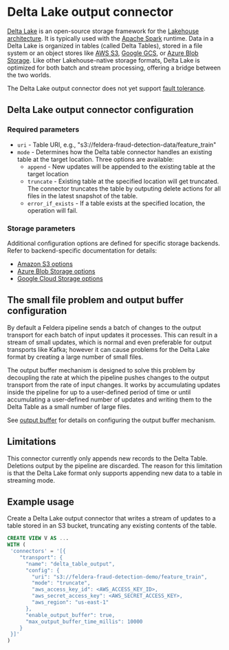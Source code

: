 # Delta Lake output connector

[Delta Lake](https://delta.io/) is an open-source storage framework for the
[Lakehouse architecture](https://www.cidrdb.org/cidr2021/papers/cidr2021_paper17.pdf).
It is typically used with the [Apache Spark](https://spark.apache.org/) runtime.
Data in a Delta Lake is organized in tables (called Delta Tables), stored in
a file system or an object stores like [AWS S3](https://aws.amazon.com/s3/),
[Google GCS](https://cloud.google.com/storage), or
[Azure Blob Storage](https://azure.microsoft.com/en-us/products/storage/blobs).
Like other Lakehouse-native storage formats, Delta Lake is optimized for both
batch and stream processing, offering a bridge between the two worlds.

The Delta Lake output connector does not yet support [fault
tolerance](..#fault-tolerance).

## Delta Lake output connector configuration

### Required parameters

* `uri` - Table URI, e.g., "s3://feldera-fraud-detection-data/feature_train"
* `mode` - Determines how the Delta table connector handles an existing table at the target
   location.  Three options are available:
  * `append` - New updates will be appended to the existing table at the target location
  * `truncate` - Existing table at the specified location will get truncated. The connector
     truncates the table by outputing delete actions for all files in the latest snapshot
     of the table.
  * `error_if_exists` - If a table exists at the specified location, the operation will fail.

### Storage parameters

Additional configuration options are defined for specific storage backends.  Refer to
backend-specific documentation for details:

* [Amazon S3 options](https://docs.rs/object_store/latest/object_store/aws/enum.AmazonS3ConfigKey.html)
* [Azure Blob Storage options](https://docs.rs/object_store/latest/object_store/azure/enum.AzureConfigKey.html)
* [Google Cloud Storage options](https://docs.rs/object_store/latest/object_store/gcp/enum.GoogleConfigKey.html)

## The small file problem and output buffer configuration

By default a Feldera pipeline sends a batch of changes to the output transport
for each batch of input updates it processes.  This can result in a stream of
small updates, which is normal and even preferable for output transports like
Kafka; however it can cause problems for the Delta Lake format by creating a large
number of small files.

The output buffer mechanism is designed to solve this problem by decoupling the
rate at which the pipeline pushes changes to the output transport from the rate
of input changes.  It works by accumulating updates inside the pipeline
for up to a user-defined period of time or until accumulating a user-defined number
of updates and writing them to the Delta Table as a small number of large files.

See [output buffer](/connectors#configuring-the-output-buffer) for details on configuring the output buffer mechanism.

## Limitations

This connector currently only appends new records to the Delta Table.  Deletions
output by the pipeline are discarded.  The reason for this limitation is that the
Delta Lake format only supports appending new data to a table in streaming mode.

## Example usage

Create a Delta Lake output connector that writes a stream of updates to a table
stored in an S3 bucket, truncating any existing contents of the table.

```sql
CREATE VIEW V AS ...
WITH (
 'connectors' = '[{
    "transport": {
      "name": "delta_table_output",
      "config": {
        "uri": "s3://feldera-fraud-detection-demo/feature_train",
        "mode": "truncate",
        "aws_access_key_id": <AWS_ACCESS_KEY_ID>,
        "aws_secret_access_key": <AWS_SECRET_ACCESS_KEY>,
        "aws_region": "us-east-1"
      },
      "enable_output_buffer": true,
      "max_output_buffer_time_millis": 10000
    }
 }]'
)
